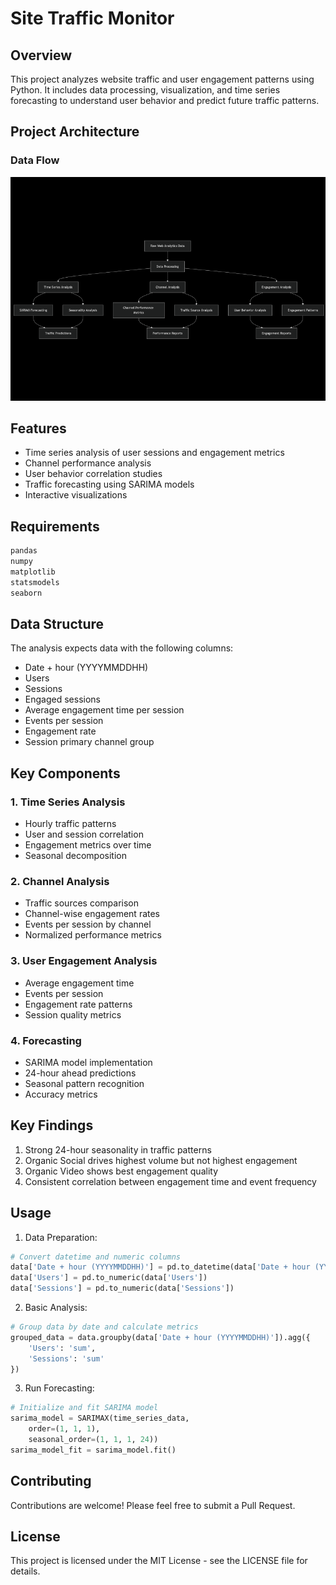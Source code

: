 # Site Traffic Monitor

## Overview
This project analyzes website traffic and user engagement patterns using Python. It includes data processing, visualization, and time series forecasting to understand user behavior and predict future traffic patterns.

## Project Architecture

### Data Flow
![Data Flow](DataFlow/Flowchart.png)
   


## Features
- Time series analysis of user sessions and engagement metrics
- Channel performance analysis
- User behavior correlation studies
- Traffic forecasting using SARIMA models
- Interactive visualizations

## Requirements
```python
pandas
numpy
matplotlib
statsmodels
seaborn
```

## Data Structure
The analysis expects data with the following columns:
- Date + hour (YYYYMMDDHH)
- Users
- Sessions
- Engaged sessions
- Average engagement time per session
- Events per session
- Engagement rate
- Session primary channel group

## Key Components

### 1. Time Series Analysis
- Hourly traffic patterns
- User and session correlation
- Engagement metrics over time
- Seasonal decomposition

### 2. Channel Analysis
- Traffic sources comparison
- Channel-wise engagement rates
- Events per session by channel
- Normalized performance metrics

### 3. User Engagement Analysis
- Average engagement time
- Events per session
- Engagement rate patterns
- Session quality metrics

### 4. Forecasting
- SARIMA model implementation
- 24-hour ahead predictions
- Seasonal pattern recognition
- Accuracy metrics

## Key Findings
1. Strong 24-hour seasonality in traffic patterns
2. Organic Social drives highest volume but not highest engagement
3. Organic Video shows best engagement quality
4. Consistent correlation between engagement time and event frequency

## Usage

1. Data Preparation:
```python
# Convert datetime and numeric columns
data['Date + hour (YYYYMMDDHH)'] = pd.to_datetime(data['Date + hour (YYYYMMDDHH)'], format='%Y%m%d%H')
data['Users'] = pd.to_numeric(data['Users'])
data['Sessions'] = pd.to_numeric(data['Sessions'])
```

2. Basic Analysis:
```python
# Group data by date and calculate metrics
grouped_data = data.groupby(data['Date + hour (YYYYMMDDHH)']).agg({
    'Users': 'sum',
    'Sessions': 'sum'
})
```

3. Run Forecasting:
```python
# Initialize and fit SARIMA model
sarima_model = SARIMAX(time_series_data,
    order=(1, 1, 1),
    seasonal_order=(1, 1, 1, 24))
sarima_model_fit = sarima_model.fit()
```

## Contributing
Contributions are welcome! Please feel free to submit a Pull Request.

## License
This project is licensed under the MIT License - see the LICENSE file for details.
